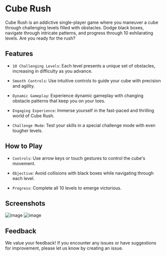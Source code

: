 # Cube Rush
Cube Rush is an addictive single-player game where you maneuver a cube through challenging levels filled with obstacles. Dodge black boxes, navigate through intricate patterns, and progress through 10 exhilarating levels. Are you ready for the rush?

## Features
- `10 Challenging Levels`: Each level presents a unique set of obstacles, increasing in difficulty as you advance.

- `Smooth Controls`: Use intuitive controls to guide your cube with precision and agility.

- `Dynamic Gameplay`: Experience dynamic gameplay with changing obstacle patterns that keep you on your toes.

- `Engaging Experience`: Immerse yourself in the fast-paced and thrilling world of Cube Rush.

- `Challenge Mode`: Test your skills in a special challenge mode with even tougher levels.

## How to Play
- `Controls`: Use arrow keys or touch gestures to control the cube's movement.

- `Objective`: Avoid collisions with black boxes while navigating through each level.

- `Progress`: Complete all 10 levels to emerge victorious.


## Screenshots 

![image](https://github.com/kshitij1235/cubegame/assets/65331304/627e0431-9a31-4341-b851-67362ca0f2ea)
![image](https://github.com/kshitij1235/cubegame/assets/65331304/23552e60-d35e-4d14-93f8-be5da065f1bd)


## Feedback
We value your feedback! If you encounter any issues or have suggestions for improvement, please let us know by creating an issue.
